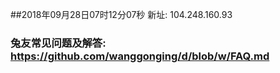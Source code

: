 ##2018年09月28日07时12分07秒 新址: 104.248.160.93
### 兔友常见问题及解答: https://github.com/wanggonging/d/blob/w/FAQ.md
